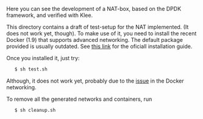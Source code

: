 Here you can see the development of a NAT-box, based on the DPDK framework, and verified with Klee.

This directory contains a draft of test-setup for the NAT implemented. (It does not work yet, though). To make use of it, you need to install the recent Docker (1.9) that supports advanced networking. The default package provided is usually outdated. See [this link](https://docs.docker.com/engine/installation/ubuntulinux/) for the oficiall installation guide.

Once you installed it, just try:

```sh
   $ sh test.sh
```

Although, it does not work yet, probably due to the [issue](http://stackoverflow.com/questions/34440097/why-do-ping-packets-not-reach-a-custom-gateway-in-docker) in the Docker networking.

To remove all the generated networks and containers, run

```sh
   $ sh cleanup.sh
```